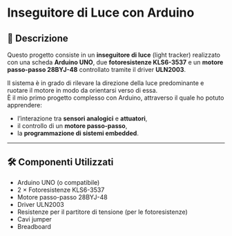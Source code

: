 # Inseguitore di Luce con Arduino

## 📖 Descrizione
Questo progetto consiste in un **inseguitore di luce** (light tracker) realizzato con una scheda **Arduino UNO**, due **fotoresistenze KLS6-3537** e un **motore passo-passo 28BYJ-48** controllato tramite il driver **ULN2003**.  

Il sistema è in grado di rilevare la direzione della luce predominante e ruotare il motore in modo da orientarsi verso di essa.  
È il mio primo progetto complesso con Arduino, attraverso il quale ho potuto apprendere:
- l’interazione tra **sensori analogici** e **attuatori**,
- il controllo di un **motore passo-passo**,
- la **programmazione di sistemi embedded**.

---

## 🛠️ Componenti Utilizzati
- Arduino UNO (o compatibile)
- 2 × Fotoresistenze KLS6-3537
- Motore passo-passo 28BYJ-48
- Driver ULN2003
- Resistenze per il partitore di tensione (per le fotoresistenze)
- Cavi jumper
- Breadboard
